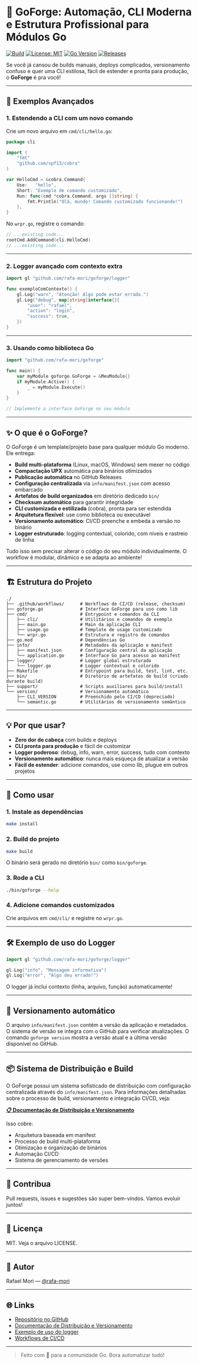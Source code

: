 # 🚀 GoForge: Automação, CLI Moderna e Estrutura Profissional para Módulos Go

[![Build](https://github.com/rafa-mori/goforge/actions/workflows/release.yml/badge.svg)](https://github.com/rafa-mori/goforge/actions/workflows/release.yml)
[![License: MIT](https://img.shields.io/badge/License-MIT-blue.svg)](LICENSE)
[![Go Version](https://img.shields.io/badge/go-%3E=1.20-blue)](go.mod)
[![Releases](https://img.shields.io/github/v/release/rafa-mori/goforge?include_prereleases)](https://github.com/rafa-mori/goforge/releases)

Se você já cansou de builds manuais, deploys complicados, versionamento confuso e quer uma CLI estilosa, fácil de estender e pronta para produção, o **GoForge** é pra você!

---

## 🌟 Exemplos Avançados

### 1. Estendendo a CLI com um novo comando

Crie um novo arquivo em `cmd/cli/hello.go`:

```go
package cli

import (
    "fmt"
    "github.com/spf13/cobra"
)

var HelloCmd = &cobra.Command{
    Use:   "hello",
    Short: "Exemplo de comando customizado",
    Run: func(cmd *cobra.Command, args []string) {
        fmt.Println("Olá, mundo! Comando customizado funcionando!")
    },
}
```

No `wrpr.go`, registre o comando:

```go
// ...existing code...
rootCmd.AddCommand(cli.HelloCmd)
// ...existing code...
```

---

### 2. Logger avançado com contexto extra

```go
import gl "github.com/rafa-mori/goforge/logger"

func exemploComContexto() {
    gl.Log("warn", "Atenção! Algo pode estar errado.")
    gl.Log("debug", map[string]interface{}{
        "user": "rafael",
        "action": "login",
        "success": true,
    })
}
```

---

### 3. Usando como biblioteca Go

```go
import "github.com/rafa-mori/goforge"

func main() {
    var myModule goforge.GoForge = &MeuModulo{}
    if myModule.Active() {
        _ = myModule.Execute()
    }
}

// Implemente a interface GoForge no seu módulo
```

---

## ✨ O que é o GoForge?

O GoForge é um template/projeto base para qualquer módulo Go moderno. Ele entrega:

- **Build multi-plataforma** (Linux, macOS, Windows) sem mexer no código
- **Compactação UPX** automática para binários otimizados
- **Publicação automática** no GitHub Releases
- **Configuração centralizada** via `info/manifest.json` com acesso embarcado
- **Artefatos de build organizados** em diretório dedicado `bin/`
- **Checksum automático** para garantir integridade
- **CLI customizada e estilizada** (cobra), pronta para ser estendida
- **Arquitetura flexível**: use como biblioteca ou executável
- **Versionamento automático**: CI/CD preenche e embeda a versão no binário
- **Logger estruturado**: logging contextual, colorido, com níveis e rastreio de linha

Tudo isso sem precisar alterar o código do seu módulo individualmente. O workflow é modular, dinâmico e se adapta ao ambiente!

---

## 🏗️ Estrutura do Projeto

```text
./
├── .github/workflows/      # Workflows de CI/CD (release, checksum)
├── goforge.go              # Interface GoForge para uso como lib
├── cmd/                    # Entrypoint e comandos da CLI
│   ├── cli/                # Utilitários e comandos de exemplo
│   ├── main.go             # Main da aplicação CLI
│   ├── usage.go            # Template de usage customizado
│   └── wrpr.go             # Estrutura e registro de comandos
├── go.mod                  # Dependências Go
├── info/                   # Metadados da aplicação e manifest
│   ├── manifest.json       # Configuração central da aplicação
│   └── application.go      # Interface Go para acesso ao manifest
├── logger/                 # Logger global estruturado
│   └── logger.go           # Logger contextual e colorido
├── Makefile                # Entrypoint para build, test, lint, etc.
├── bin/                    # Diretório de artefatos de build (criado durante build)
├── support/                # Scripts auxiliares para build/install
└── version/                # Versionamento automático
    ├── CLI_VERSION         # Preenchido pelo CI/CD (depreciado)
    └── semantic.go         # Utilitários de versionamento semântico
```

---

## 💡 Por que usar?

- **Zero dor de cabeça** com builds e deploys
- **CLI pronta para produção** e fácil de customizar
- **Logger poderoso**: debug, info, warn, error, success, tudo com contexto
- **Versionamento automático**: nunca mais esqueça de atualizar a versão
- **Fácil de estender**: adicione comandos, use como lib, plugue em outros projetos

---

## 🚀 Como usar

### 1. Instale as dependências

```sh
make install
```

### 2. Build do projeto

```sh
make build
```

O binário será gerado no diretório `bin/` como `bin/goforge`.

### 3. Rode a CLI

```sh
./bin/goforge --help
```

### 4. Adicione comandos customizados

Crie arquivos em `cmd/cli/` e registre no `wrpr.go`.

---

## 🛠️ Exemplo de uso do Logger

```go
import gl "github.com/rafa-mori/goforge/logger"

gl.Log("info", "Mensagem informativa")
gl.Log("error", "Algo deu errado!")
```

O logger já inclui contexto (linha, arquivo, função) automaticamente!

---

## 🔄 Versionamento automático

O arquivo `info/manifest.json` contém a versão da aplicação e metadados. O sistema de versão se integra com o GitHub para verificar atualizações. O comando `goforge version` mostra a versão atual e a última versão disponível no GitHub.

---

## 📦 Sistema de Distribuição e Build

O GoForge possui um sistema sofisticado de distribuição com configuração centralizada através do `info/manifest.json`. Para informações detalhadas sobre o processo de build, versionamento e integração CI/CD, veja:

**[📋 Documentação de Distribuição e Versionamento](DISTRIBUTION.pt-BR.md)**

Isso cobre:

- Arquitetura baseada em manifest
- Processo de build multi-plataforma
- Otimização e organização de binários
- Automação CI/CD
- Sistema de gerenciamento de versões

---

## 🤝 Contribua

Pull requests, issues e sugestões são super bem-vindos. Vamos evoluir juntos!

---

## 📄 Licença

MIT. Veja o arquivo LICENSE.

---

## 👤 Autor

Rafael Mori — [@rafa-mori](https://github.com/rafa-mori)

---

## 🌐 Links

- [Repositório no GitHub](https://github.com/rafa-mori/goforge)
- [Documentação de Distribuição e Versionamento](DISTRIBUTION.pt-BR.md)
- [Exemplo de uso do logger](../logger/logger.go)
- [Workflows de CI/CD](../.github/workflows/)

---

> Feito com 💙 para a comunidade Go. Bora automatizar tudo!
